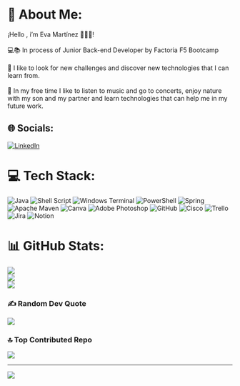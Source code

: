 # 💫 About Me:
¡Hello , i’m Eva Martínez 👩🏼‍💻!<br><br>💻📚 In process of Junior Back-end Developer by Factoria F5 Bootcamp<br><br>🔎 I like to look for new challenges and discover new technologies that I can learn from.<br><br>🤩 In my free time I like to listen to music and go to concerts, enjoy nature with my son and my partner and learn technologies that can help me in my future work.


## 🌐 Socials:
[![LinkedIn](https://img.shields.io/badge/LinkedIn-%230077B5.svg?logo=linkedin&logoColor=white)](https://linkedin.com/in/https://www.linkedin.com/in/evamartinez1810/) 

# 💻 Tech Stack:
![Java](https://img.shields.io/badge/java-%23ED8B00.svg?style=for-the-badge&logo=openjdk&logoColor=white) ![Shell Script](https://img.shields.io/badge/shell_script-%23121011.svg?style=for-the-badge&logo=gnu-bash&logoColor=white) ![Windows Terminal](https://img.shields.io/badge/Windows%20Terminal-%234D4D4D.svg?style=for-the-badge&logo=windows-terminal&logoColor=white) ![PowerShell](https://img.shields.io/badge/PowerShell-%235391FE.svg?style=for-the-badge&logo=powershell&logoColor=white) ![Spring](https://img.shields.io/badge/spring-%236DB33F.svg?style=for-the-badge&logo=spring&logoColor=white) ![Apache Maven](https://img.shields.io/badge/Apache%20Maven-C71A36?style=for-the-badge&logo=Apache%20Maven&logoColor=white) ![Canva](https://img.shields.io/badge/Canva-%2300C4CC.svg?style=for-the-badge&logo=Canva&logoColor=white) ![Adobe Photoshop](https://img.shields.io/badge/adobe%20photoshop-%2331A8FF.svg?style=for-the-badge&logo=adobe%20photoshop&logoColor=white) ![GitHub](https://img.shields.io/badge/github-%23121011.svg?style=for-the-badge&logo=github&logoColor=white) ![Cisco](https://img.shields.io/badge/cisco-%23049fd9.svg?style=for-the-badge&logo=cisco&logoColor=black) ![Trello](https://img.shields.io/badge/Trello-%23026AA7.svg?style=for-the-badge&logo=Trello&logoColor=white) ![Jira](https://img.shields.io/badge/jira-%230A0FFF.svg?style=for-the-badge&logo=jira&logoColor=white) ![Notion](https://img.shields.io/badge/Notion-%23000000.svg?style=for-the-badge&logo=notion&logoColor=white)
# 📊 GitHub Stats:
![](https://github-readme-stats.vercel.app/api?username=EvaMartinez94&theme=buefy&hide_border=false&include_all_commits=false&count_private=false)<br/>
![](https://github-readme-streak-stats.herokuapp.com/?user=EvaMartinez94&theme=buefy&hide_border=false)<br/>
![](https://github-readme-stats.vercel.app/api/top-langs/?username=EvaMartinez94&theme=buefy&hide_border=false&include_all_commits=false&count_private=false&layout=compact)

### ✍️ Random Dev Quote
![](https://quotes-github-readme.vercel.app/api?type=horizontal&theme=radical)

### 🔝 Top Contributed Repo
![](https://github-contributor-stats.vercel.app/api?username=EvaMartinez94&limit=5&theme=aura&combine_all_yearly_contributions=true)

---
[![](https://visitcount.itsvg.in/api?id=EvaMartinez94&icon=0&color=13)](https://visitcount.itsvg.in)

<!-- Proudly created with GPRM ( https://gprm.itsvg.in ) -->

